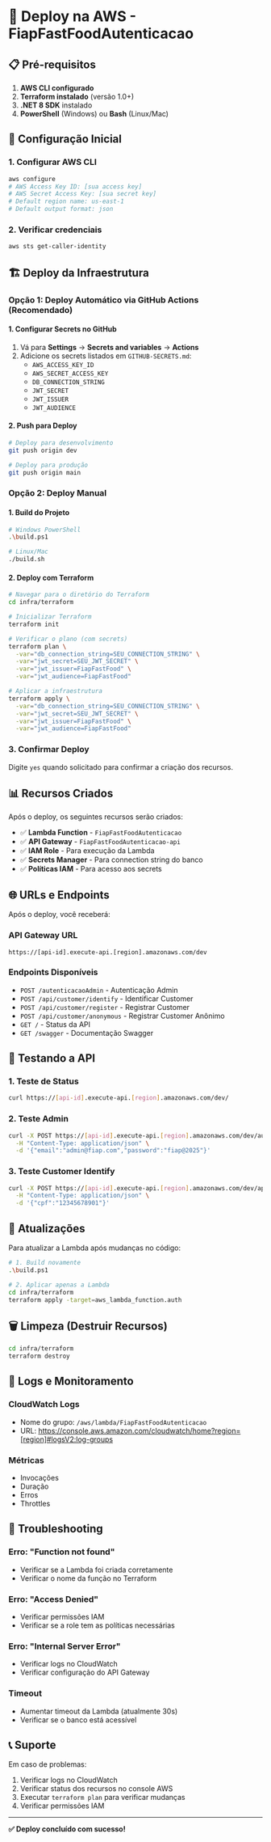 # 🚀 Deploy na AWS - FiapFastFoodAutenticacao

## 📋 Pré-requisitos

1. **AWS CLI configurado**
2. **Terraform instalado** (versão 1.0+)
3. **.NET 8 SDK** instalado
4. **PowerShell** (Windows) ou **Bash** (Linux/Mac)

## 🔧 Configuração Inicial

### 1. Configurar AWS CLI
```bash
aws configure
# AWS Access Key ID: [sua access key]
# AWS Secret Access Key: [sua secret key]
# Default region name: us-east-1
# Default output format: json
```

### 2. Verificar credenciais
```bash
aws sts get-caller-identity
```

## 🏗️ Deploy da Infraestrutura

### **Opção 1: Deploy Automático via GitHub Actions (Recomendado)**

#### 1. Configurar Secrets no GitHub
1. Vá para **Settings** → **Secrets and variables** → **Actions**
2. Adicione os secrets listados em `GITHUB-SECRETS.md`:
   - `AWS_ACCESS_KEY_ID`
   - `AWS_SECRET_ACCESS_KEY`
   - `DB_CONNECTION_STRING`
   - `JWT_SECRET`
   - `JWT_ISSUER`
   - `JWT_AUDIENCE`

#### 2. Push para Deploy
```bash
# Deploy para desenvolvimento
git push origin dev

# Deploy para produção
git push origin main
```

### **Opção 2: Deploy Manual**

#### 1. Build do Projeto
```bash
# Windows PowerShell
.\build.ps1

# Linux/Mac
./build.sh
```

#### 2. Deploy com Terraform
```bash
# Navegar para o diretório do Terraform
cd infra/terraform

# Inicializar Terraform
terraform init

# Verificar o plano (com secrets)
terraform plan \
  -var="db_connection_string=SEU_CONNECTION_STRING" \
  -var="jwt_secret=SEU_JWT_SECRET" \
  -var="jwt_issuer=FiapFastFood" \
  -var="jwt_audience=FiapFastFood"

# Aplicar a infraestrutura
terraform apply \
  -var="db_connection_string=SEU_CONNECTION_STRING" \
  -var="jwt_secret=SEU_JWT_SECRET" \
  -var="jwt_issuer=FiapFastFood" \
  -var="jwt_audience=FiapFastFood"
```

### 3. Confirmar Deploy
Digite `yes` quando solicitado para confirmar a criação dos recursos.

## 📊 Recursos Criados

Após o deploy, os seguintes recursos serão criados:

- ✅ **Lambda Function** - `FiapFastFoodAutenticacao`
- ✅ **API Gateway** - `FiapFastFoodAutenticacao-api`
- ✅ **IAM Role** - Para execução da Lambda
- ✅ **Secrets Manager** - Para connection string do banco
- ✅ **Políticas IAM** - Para acesso aos secrets

## 🌐 URLs e Endpoints

Após o deploy, você receberá:

### API Gateway URL
```
https://[api-id].execute-api.[region].amazonaws.com/dev
```

### Endpoints Disponíveis
- `POST /autenticacaoAdmin` - Autenticação Admin
- `POST /api/customer/identify` - Identificar Customer
- `POST /api/customer/register` - Registrar Customer
- `POST /api/customer/anonymous` - Registrar Customer Anônimo
- `GET /` - Status da API
- `GET /swagger` - Documentação Swagger

## 🧪 Testando a API

### 1. Teste de Status
```bash
curl https://[api-id].execute-api.[region].amazonaws.com/dev/
```

### 2. Teste Admin
```bash
curl -X POST https://[api-id].execute-api.[region].amazonaws.com/dev/autenticacaoAdmin \
  -H "Content-Type: application/json" \
  -d '{"email":"admin@fiap.com","password":"fiap@2025"}'
```

### 3. Teste Customer Identify
```bash
curl -X POST https://[api-id].execute-api.[region].amazonaws.com/dev/api/customer/identify \
  -H "Content-Type: application/json" \
  -d '{"cpf":"12345678901"}'
```

## 🔄 Atualizações

Para atualizar a Lambda após mudanças no código:

```bash
# 1. Build novamente
.\build.ps1

# 2. Aplicar apenas a Lambda
cd infra/terraform
terraform apply -target=aws_lambda_function.auth
```

## 🗑️ Limpeza (Destruir Recursos)

```bash
cd infra/terraform
terraform destroy
```

## 📝 Logs e Monitoramento

### CloudWatch Logs
- Nome do grupo: `/aws/lambda/FiapFastFoodAutenticacao`
- URL: https://console.aws.amazon.com/cloudwatch/home?region=[region]#logsV2:log-groups

### Métricas
- Invocações
- Duração
- Erros
- Throttles

## 🚨 Troubleshooting

### Erro: "Function not found"
- Verificar se a Lambda foi criada corretamente
- Verificar o nome da função no Terraform

### Erro: "Access Denied"
- Verificar permissões IAM
- Verificar se a role tem as políticas necessárias

### Erro: "Internal Server Error"
- Verificar logs no CloudWatch
- Verificar configuração do API Gateway

### Timeout
- Aumentar timeout da Lambda (atualmente 30s)
- Verificar se o banco está acessível

## 📞 Suporte

Em caso de problemas:
1. Verificar logs no CloudWatch
2. Verificar status dos recursos no console AWS
3. Executar `terraform plan` para verificar mudanças
4. Verificar permissões IAM

---

**✅ Deploy concluído com sucesso!**
